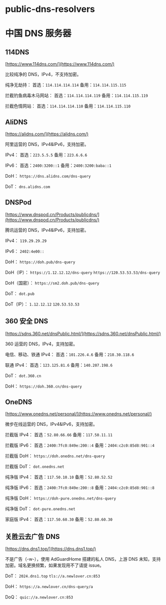 # public-dns-resolvers

# 中国 DNS 服务器

## 114DNS

[https://www.114dns.com/](https://www.114dns.com/)

比较纯净的 DNS，IPv4，不支持加密。

纯净无劫持：
首选：`114.114.114.114`
备用：`114.114.115.115`

拦截钓鱼病毒木马网站：
首选：`114.114.114.119`
备用：`114.114.115.119`

拦截色情网站：
首选：`114.114.114.110`
备用：`114.114.115.110`

## AliDNS

[https://alidns.com/](https://alidns.com/)

阿里运营的 DNS，IPv4&IPv6，支持加密。

IPv4：
首选：`223.5.5.5`
备用：`223.6.6.6`

IPv6：
首选：`2400:3200::1`
备用：`2400:3200:baba::1`

DoH：
`https://dns.alidns.com/dns-query`

DoT：
`dns.alidns.com`

## DNSPod

[https://www.dnspod.cn/Products/publicdns/](https://www.dnspod.cn/Products/publicdns/)

腾讯运营的 DNS，IPv4&IPv6，支持加密。

IPv4：
`119.29.29.29`

IPv6：
`2402:4e00::`

DoH：
`https://doh.pub/dns-query`

DoH（IP）：
`https://1.12.12.12/dns-query`
`https://120.53.53.53/dns-query`

DoH（国密）：
`https://sm2.doh.pub/dns-query`

DoT：
`dot.pub`

DoT（IP）：
`1.12.12.12`
`120.53.53.53`

## 360 安全 DNS

[https://sdns.360.net/dnsPublic.html/](https://sdns.360.net/dnsPublic.html/)

360 运营的 DNS，IPv4，支持加密。

电信、移动、铁通 IPv4：
首选：`101.226.4.6`
备用：`218.30.118.6`

联通 IPv4：
首选：`123.125.81.6`
备用：`140.207.198.6`

DoT：
`dot.360.cn`

DoH：
`https://doh.360.cn/dns-query`

## OneDNS

[https://www.onedns.net/personal/](https://www.onedns.net/personal/)

微步在线运营的 DNS，IPv4&IPv6，支持加密。

拦截版 IPv4：
首选：`52.80.66.66`
备用：`117.50.11.11`

拦截版 IPv6：
首选：`2400:7fc0:849e:200::4`
备用：`2404:c2c0:85d8:901::4`

拦截版 DoH：
`https://doh.onedns.net/dns-query`

拦截版 DoT：
`dot.onedns.net`

纯净版 IPv4：
首选：`117.50.10.10`
备用：`52.80.52.52`

纯净版 IPv6：
首选：`2400:7fc0:849e:200::8`
备用：`2404:c2c0:85d8:901::8`

纯净版 DoH：
`https://doh-pure.onedns.net/dns-query`

纯净版 DoT：
`dot-pure.onedns.net`

家庭版 IPv4：
首选：`117.50.60.30`
备用：`52.80.60.30`

## 关胜云去广告 DNS

[https://dns.dns1.top/](https://dns.dns1.top/)

不是广告（-w-），使用 AdGuardHome 搭建的私人 DNS，上游 DNS 未知，支持加密。域名更换频繁，如果发现用不了请提 issue。

DoT：
`2024.dns1.top`
`tls://a.newlover.cn:853`

DoH：
`https://a.newlover.cn/dns-query/a`

DoQ：
`quic://a.newlover.cn:853`
